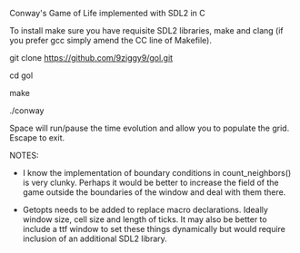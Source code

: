 Conway's Game of Life implemented with SDL2 in C

To install make sure you have requisite SDL2 libraries, make and clang (if you prefer gcc simply amend the CC line of Makefile).

git clone https://github.com/9ziggy9/gol.git

cd gol

make

./conway

Space will run/pause the time evolution and allow you to populate the grid. Escape to exit.

NOTES: 

- I know the implementation of boundary conditions in count_neighbors() is very clunky. Perhaps it would be better to increase the field of the game outside the boundaries of the window and deal with them there.

- Getopts needs to be added to replace macro declarations. Ideally window size, cell size and length of ticks. It may also be better to include a ttf window to set these things dynamically but would require inclusion of an additional SDL2 library.
